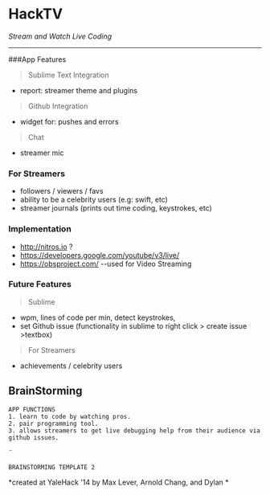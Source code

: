 HackTV
==========
*Stream and Watch Live Coding*


---


###App Features

>Sublime Text Integration
 - report: streamer theme and plugins
 
>Github Integration
  - widget for: pushes and errors
 
>Chat
 - streamer mic


### For Streamers
 - followers / viewers / favs
 - ability to be a celebrity users (e.g: swift, etc)
 - streamer journals (prints out time coding, keystrokes, etc)

### Implementation
- http://nitros.io ?
- https://developers.google.com/youtube/v3/live/
- https://obsproject.com/ --used for Video Streaming




### Future Features

>Sublime
 - wpm, lines of code per min, detect keystrokes,
 - set Github issue (functionality in sublime to right click > create issue >textbox)

>For Streamers
 - achievements / celebrity users

BrainStorming
-----

    APP FUNCTIONS
    1. learn to code by watching pros. 
    2. pair programming tool. 
    3. allows streamers to get live debugging help from their audience via github issues.
   
   ¨
 
    BRAINSTORMING TEMPLATE 2







*created at YaleHack '14 by Max Lever, Arnold Chang, and Dylan *
